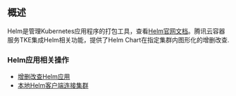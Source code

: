 ## 概述
Helm是管理Kubernetes应用程序的打包工具，查看[Helm官网文档](https://helm.sh/)。腾讯云容器服务TKE集成Helm相关功能，提供了Helm Chart在指定集群内图形化的增删改查.

### Helm应用相关操作

- [增删改查Helm应用]()
- [本地Helm客户端连接集群]()
